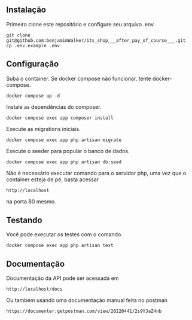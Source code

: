 ## Instalação

Primeiro clone este repositório e configure seu arquivo .env.

```
git clone git@github.com:benjamimWalker/its_shop___after_pay_of_course___.git
cp .env.example .env
```
## Configuração
Suba o container. Se docker compose não funcionar, tente docker-compose.

```
docker compose up -d
```

Instale as dependências do composer.
```
docker compose exec app composer install
```

Execute as migrations iniciais.

```
docker compose exec app php artisan migrate
```

Execute o seeder para popular o banco de dados.

```
docker compose exec app php artisan db:seed
```

Não é necessário executar comando para o servidor php, uma vez que o container esteja de pé, basta acessar
```
http://localhost
```
na porta 80 mesmo.

## Testando

Você pode executar os testes com o comando.
```
docker compose exec app php artisan test
```

## Documentação

Documentação da API pode ser acessada em
```
http://localhost/docs
```

Ou também usando uma documentação manual feita no postman
```
https://documenter.getpostman.com/view/20220441/2s9YJaZ4nb
```
